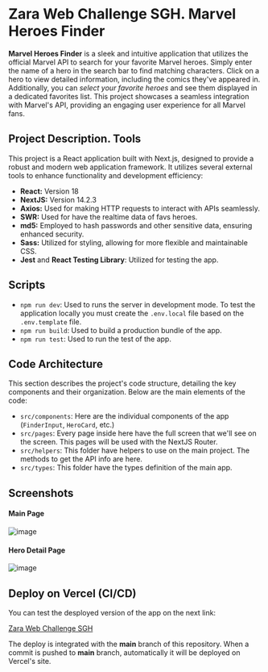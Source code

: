 # Zara Web Challenge SGH. Marvel Heroes Finder

**Marvel Heroes Finder** is a sleek and intuitive application that utilizes the official Marvel API to search for your favorite Marvel heroes. Simply enter the name of a hero in the search bar to find matching characters. Click on a hero to view detailed information, including the comics they've appeared in. Additionally, you can *select your favorite heroes* and see them displayed in a dedicated favorites list. This project showcases a seamless integration with Marvel's API, providing an engaging user experience for all Marvel fans.

## Project Description. Tools

This project is a React application built with Next.js, designed to provide a robust and modern web application framework. It utilizes several external tools to enhance functionality and development efficiency:

- **React:** Version 18
- **NextJS:** Version 14.2.3
- **Axios:** Used for making HTTP requests to interact with APIs seamlessly.
- **SWR:** Used for have the realtime data of favs heroes.
- **md5:** Employed to hash passwords and other sensitive data, ensuring enhanced security.
- **Sass:** Utilized for styling, allowing for more flexible and maintainable CSS.
- **Jest** and **React Testing Library**: Utilized for testing the app.

## Scripts

- `npm run dev`: Used to runs the server in development mode. To test the application locally you must create the `.env.local` file based on the `.env.template` file.
- `npm run build`: Used to build a production bundle of the app.
- `npm run test`: Used to run the test of the app.

## Code Architecture

This section describes the project's code structure, detailing the key components and their organization. Below are the main elements of the code:

- `src/components`: Here are the individual components of the app (`FinderInput`, `HeroCard`, etc.)
- `src/pages`: Every page inside here have the full screen that we'll see on the screen. This pages will be used with the NextJS Router.
- `src/helpers`: This folder have helpers to use on the main project. The methods to get the API info are here.
- `src/types`: This folder have the types definition of the main app.

## Screenshots

#### Main Page
![image](https://github.com/SergioGDev/zara-web-challenge-sgh/assets/92792915/a384d3d2-7c26-4aad-85c0-5d2033f2e60f)

#### Hero Detail Page
![image](https://github.com/user-attachments/assets/2777a65c-df1f-46a0-80bb-53ac47d274c7)

## Deploy on Vercel (CI/CD)

You can test the desployed version of the app on the next link:

[Zara Web Challenge SGH](https://zara-web-challenge-sgh.vercel.app/)

The deploy is integrated with the **main** branch of this repository. When a commit is pushed to **main** branch, automatically it will be deployed on Vercel's site.
